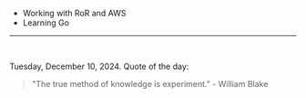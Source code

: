 - Working with RoR and AWS
- Learning Go

---

<br>

<!-- quote_marker -->
Tuesday, December 10, 2024. Quote of the day:

> "The true method of knowledge is experiment." - William Blake
